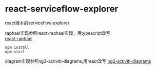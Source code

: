 # react-serviceflow-explorer
react版本的serviceflow explorer

raphael实现参照react-raphael实现，用typescript改写    
[react-raphael](https://github.com/liuhong1happy/react-raphael/)    

`npm install`    
`npm start`    


diagram实现参照ng2-activiti-diagrams,用react改写
[ng2-activiti-diagrams](https://github.com/Alfresco/alfresco-ng2-components)